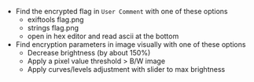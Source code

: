 - Find the encrypted flag in `User Comment` with one of these options
  - exiftools flag.png
  - strings flag.png
  - open in hex editor and read ascii at the bottom
- Find encryption parameters in image visually with one of these options
  - Decrease brightness (by about 150%)
  - Apply a pixel value threshold > B/W image
  - Apply curves/levels adjustment with slider to max brightness